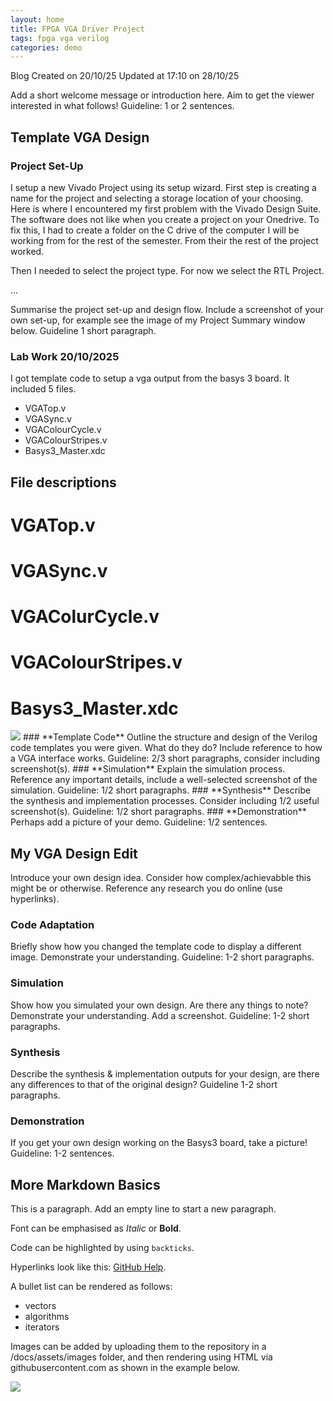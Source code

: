 ```yaml
---
layout: home
title: FPGA VGA Driver Project
tags: fpga vga verilog
categories: demo
---
```


Blog Created on 20/10/25
Updated at 17:10 on 28/10/25

Add a short welcome message or introduction here. Aim to get the viewer interested in what follows! Guideline: 1 or 2 sentences. 

## **Template VGA Design**
### **Project Set-Up**
I setup a new Vivado Project using its setup wizard. 
First step is creating a name for the project and selecting a storage location of your choosing.
Here is where I encountered my first problem with the Vivado Design Suite. The software does not like when you create a project on your Onedrive. 
To fix this, I had to create a folder on the C drive of the computer I will be working from for the rest of the semester. From their the rest of the project worked.

Then I needed to select the project type. For now we select the RTL Project.

...

Summarise the project set-up and design flow. Include a screenshot of your own set-up, for example see the image of my Project Summary window below. Guideline 1 short paragraph.

### Lab Work 20/10/2025
I got template code to setup a vga output from the basys 3 board.
It included 5 files. 
- VGATop.v
- VGASync.v
- VGAColourCycle.v
- VGAColourStripes.v
- Basys3_Master.xdc
  
## File descriptions
# VGATop.v

# VGASync.v

# VGAColurCycle.v

# VGAColourStripes.v

# Basys3_Master.xdc

<img src="https://raw.githubusercontent.com/melgineer/fpga-vga-verilog/main/docs/assets/images/VGAPrjSum.png">
### **Template Code**
Outline the structure and design of the Verilog code templates you were given. What do they do? Include reference to how a VGA interface works. Guideline: 2/3 short paragraphs, consider including screenshot(s).
### **Simulation**
Explain the simulation process. Reference any important details, include a well-selected screenshot of the simulation. Guideline: 1/2 short paragraphs.
### **Synthesis**
Describe the synthesis and implementation processes. Consider including 1/2 useful screenshot(s). Guideline: 1/2 short paragraphs.
### **Demonstration**
Perhaps add a picture of your demo. Guideline: 1/2 sentences.

## **My VGA Design Edit**
Introduce your own design idea. Consider how complex/achievabble this might be or otherwise. Reference any research you do online (use hyperlinks).
### **Code Adaptation**
Briefly show how you changed the template code to display a different image. Demonstrate your understanding. Guideline: 1-2 short paragraphs.
### **Simulation**
Show how you simulated your own design. Are there any things to note? Demonstrate your understanding. Add a screenshot. Guideline: 1-2 short paragraphs.
### **Synthesis**
Describe the synthesis & implementation outputs for your design, are there any differences to that of the original design? Guideline 1-2 short paragraphs.
### **Demonstration**
If you get your own design working on the Basys3 board, take a picture! Guideline: 1-2 sentences.

## **More Markdown Basics**
This is a paragraph. Add an empty line to start a new paragraph.

Font can be emphasised as *Italic* or **Bold**.

Code can be highlighted by using `backticks`.

Hyperlinks look like this: [GitHub Help](https://help.github.com/).

A bullet list can be rendered as follows:
- vectors
- algorithms
- iterators

Images can be added by uploading them to the repository in a /docs/assets/images folder, and then rendering using HTML via githubusercontent.com as shown in the example below.

<img src="https://raw.githubusercontent.com/melgineer/fpga-vga-verilog/main/docs/assets/images/VGAPrjSrcs.png">
